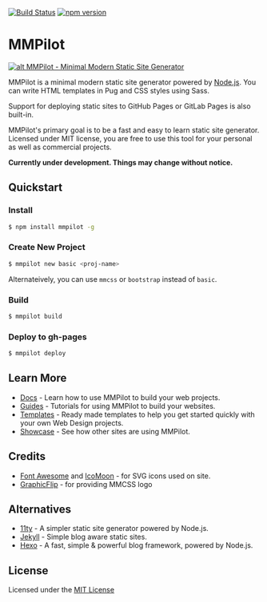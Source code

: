 [![Build Status](https://travis-ci.org/kunruch/mmpilot.svg?branch=master)](https://travis-ci.org/kunruch/mmpilot)
[![npm version](https://badge.fury.io/js/mmpilot.svg)](https://badge.fury.io/js/mmpilot)

# MMPilot

[![alt MMPilot - Minimal Modern Static Site Generator](https://mmpilot.kunruchcreations.com/img/mmpilot-featured.png "MMPilot - Minimal Modern Static Site Generator")](https://mmpilot.kunruchcreations.com/)

MMPilot is a minimal modern static site generator powered by [Node.js](https://nodejs.org). You can write HTML templates in Pug and CSS styles using Sass.

Support for deploying static sites to GitHub Pages or GitLab Pages is also built-in.

MMPilot's primary goal is to be a fast and easy to learn static site generator. Licensed under MIT license, you are free to use this tool for your personal as well as commercial projects.

**Currently under development. Things may change without notice.**

## Quickstart

### Install
```sh
$ npm install mmpilot -g
```

### Create New Project
```sh
$ mmpilot new basic <proj-name>
```
Alternateively, you can use `mmcss` or `bootstrap` instead of `basic`.

### Build

```sh
$ mmpilot build
```
### Deploy to gh-pages

```sh
$ mmpilot deploy
```

## Learn More

- [Docs](https://mmpilot.kunruchcreations.com/docs/) - Learn how to use MMPilot to build your web projects.
- [Guides](https://mmpilot.kunruchcreations.com/guides/) - Tutorials for using MMPilot to build your websites.
- [Templates](https://mmpilot.kunruchcreations.com/templates/) - Ready made templates to help you get started quickly with your own Web Design projects.
- [Showcase](https://mmpilot.kunruchcreations.com/showcase/) - See how other sites are using MMPilot.

## Credits

- [Font Awesome](http://fontawesome.io/) and [IcoMoon](https://icomoon.io/) - for SVG icons used on site.
- [GraphicFlip](https://graphicflip.com/) - for providing MMCSS logo

## Alternatives
- [11ty](https://www.11ty.dev/) - A simpler static site generator powered by Node.js.
- [Jekyll](https://jekyllrb.com/) - Simple blog aware static sites.
- [Hexo](https://hexo.io/) - A fast, simple & powerful blog framework, powered by Node.js.

## License

Licensed under the [MIT License](https://github.com/kunruch/mmpilot/blob/master/LICENSE.md)
